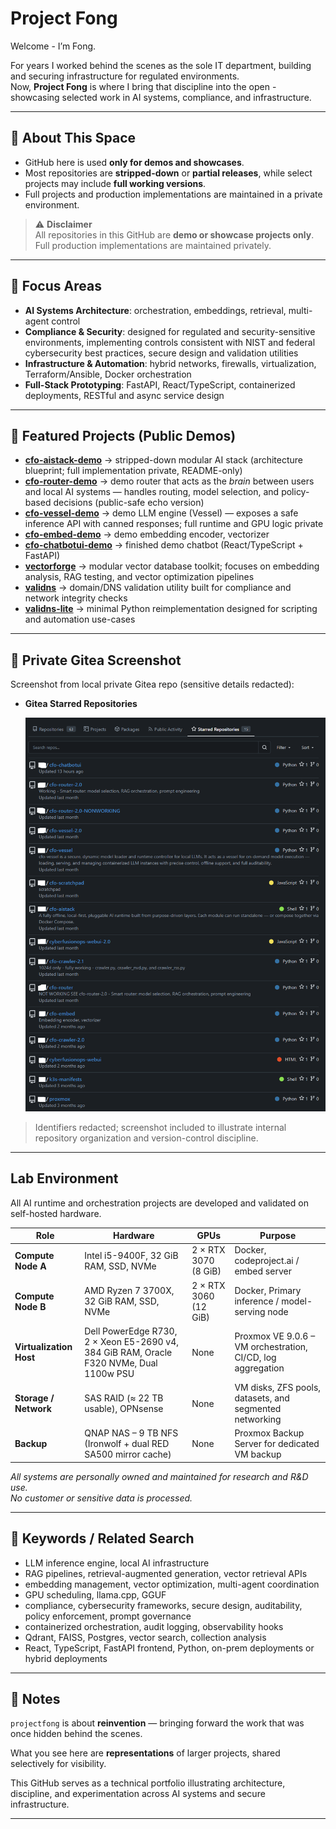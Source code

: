 # Project Fong

Welcome - I’m Fong.  

For years I worked behind the scenes as the sole IT department, building and securing infrastructure for regulated environments.  
Now, **Project Fong** is where I bring that discipline into the open - showcasing selected work in AI systems, compliance, and infrastructure.

---

## 🔹 About This Space
- GitHub here is used **only for demos and showcases**.  
- Most repositories are **stripped-down** or **partial releases**, while select projects may include **full working versions**.  
- Full projects and production implementations are maintained in a private environment.

> ⚠️ **Disclaimer**  
> All repositories in this GitHub are **demo or showcase projects only**.  
> Full production implementations are maintained privately.

---

## 🔹 Focus Areas
- **AI Systems Architecture**: orchestration, embeddings, retrieval, multi-agent control  
- **Compliance & Security**: designed for regulated and security-sensitive environments, implementing controls consistent with NIST and federal cybersecurity best practices, secure design and validation utilities  
- **Infrastructure & Automation**: hybrid networks, firewalls, virtualization, Terraform/Ansible, Docker orchestration  
- **Full-Stack Prototyping**: FastAPI, React/TypeScript, containerized deployments, RESTful and async service design  

---

## 🔹 Featured Projects (Public Demos)
- **[cfo-aistack-demo](https://github.com/projectfong/cfo-aistack-demo)** → stripped-down modular AI stack (architecture blueprint; full implementation private, README-only)  
- **[cfo-router-demo](https://github.com/projectfong/cfo-router-demo)** → demo router that acts as the *brain* between users and local AI systems — handles routing, model selection, and policy-based decisions (public-safe echo version)
- **[cfo-vessel-demo](https://github.com/projectfong/cfo-vessel-demo)** → demo LLM engine (Vessel) — exposes a safe inference API with canned responses; full runtime and GPU logic private
- **[cfo-embed-demo](https://github.com/projectfong/cfo-embed-demo)** → demo embedding encoder, vectorizer
- **[cfo-chatbotui-demo](https://github.com/projectfong/cfo-chatbotui-demo)** → finished demo chatbot (React/TypeScript + FastAPI)
- **[vectorforge](https://github.com/projectfong/vectorforge)** → modular vector database toolkit; focuses on embedding analysis, RAG testing, and vector optimization pipelines  
- **[validns](https://github.com/projectfong/validns)** → domain/DNS validation utility built for compliance and network integrity checks  
- **[validns-lite](https://github.com/projectfong/validns-lite)** → minimal Python reimplementation designed for scripting and automation use-cases

---

## 🔹 Private Gitea Screenshot

Screenshot from local private Gitea repo (sensitive details redacted):

* **Gitea Starred Repositories**

  ![Gitea](docs/gitea-local.png)

>Identifiers redacted; screenshot included to illustrate internal repository organization and version-control discipline.

---

## Lab Environment

All AI runtime and orchestration projects are developed and validated on self-hosted hardware.

| Role | Hardware | GPUs | Purpose |
|------|-----------|------|----------|
| **Compute Node A** | Intel i5-9400F, 32 GiB RAM, SSD, NVMe | 2 × RTX 3070 (8 GiB) | Docker, codeproject.ai / embed server |
| **Compute Node B** | AMD Ryzen 7 3700X, 32 GiB RAM, SSD, NVMe | 2 × RTX 3060 (12 GiB) | Docker, Primary inference / model-serving node | 
| **Virtualization Host** | Dell PowerEdge R730, 2 × Xeon E5-2690 v4, 384 GiB RAM, Oracle F320 NVMe, Dual 1100w PSU | None | Proxmox VE 9.0.6 – VM orchestration, CI/CD, log aggregation |
| **Storage / Network** | SAS RAID (≈ 22 TB usable), OPNsense | None | VM disks, ZFS pools, datasets, and segmented networking |
| **Backup** | QNAP NAS – 9 TB NFS (Ironwolf + dual RED SA500 mirror cache) | None | Proxmox Backup Server for dedicated VM backup |

*All systems are personally owned and maintained for research and R&D use.  
No customer or sensitive data is processed.*

---

## 🔹 Keywords / Related Search

* LLM inference engine, local AI infrastructure  
* RAG pipelines, retrieval-augmented generation, vector retrieval APIs  
* embedding management, vector optimization, multi-agent coordination  
* GPU scheduling, llama.cpp, GGUF  
* compliance, cybersecurity frameworks, secure design, auditability, policy enforcement, prompt governance  
* containerized orchestration, audit logging, observability hooks
* Qdrant, FAISS, Postgres, vector search, collection analysis
* React, TypeScript, FastAPI frontend, Python, on-prem deployments or hybrid deployments

---

## 🔹 Notes
`projectfong` is about **reinvention** — bringing forward the work that was once hidden behind the scenes.  

What you see here are **representations** of larger projects, shared selectively for visibility.  

This GitHub serves as a technical portfolio illustrating architecture, discipline, and experimentation across AI systems and secure infrastructure.

---
